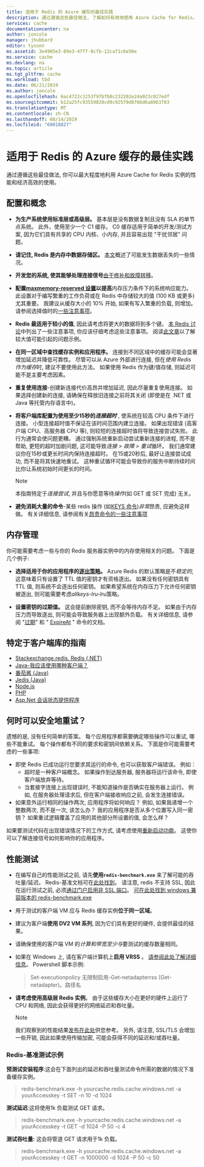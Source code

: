 ```yaml
---
title: 适用于 Redis 的 Azure 缓存的最佳实践
description: 通过遵循这些最佳做法, 了解如何有效地使用 Azure Cache for Redis。
services: cache
documentationcenter: na
author: joncole
manager: jhubbard
editor: tysonn
ms.assetid: 3e4905e3-89e3-47f7-8cfb-12caf1c6e50e
ms.service: cache
ms.devlang: na
ms.topic: article
ms.tgt_pltfrm: cache
ms.workload: tbd
ms.date: 06/21/2019
ms.author: joncole
ms.openlocfilehash: 6ac4722c1253f97bfb8c232202e24a923c027edf
ms.sourcegitcommit: b12a25fc93559820cd9c925f9d0766d6a8963703
ms.translationtype: MT
ms.contentlocale: zh-CN
ms.lasthandoff: 08/14/2019
ms.locfileid: "69018827"
---
```

# <a name="best-practices-for-azure-cache-for-redis"></a>适用于 Redis 的 Azure 缓存的最佳实践 
通过遵循这些最佳做法, 你可以最大程度地利用 Azure Cache for Redis 实例的性能和经济高效的使用。

## <a name="configuration-and-concepts"></a>配置和概念
 * **为生产系统使用标准层或高级层。**  基本层是没有数据复制且没有 SLA 的单节点系统。 此外，使用至少一个 C1 缓存。  C0 缓存适用于简单的开发/测试方案, 因为它们具有共享的 CPU 内核、小内存, 并且容易出现 "干扰邻居" 问题。

 * **请记住, Redis 是内存中数据存储区。**  [本文](https://gist.github.com/JonCole/b6354d92a2d51c141490f10142884ea4#file-whathappenedtomydatainredis-md)概述了可能发生数据丢失的一些情况。

 * **开发您的系统, 使其能够处理连接信号**[由于修补和故障转移](https://gist.github.com/JonCole/317fe03805d5802e31cfa37e646e419d#file-azureredis-patchingexplained-md)。

 * **配置[maxmemory-reserved 设置](cache-configure.md#maxmemory-policy-and-maxmemory-reserved)以提高**内存压力条件下的系统响应能力。  此设置对于编写繁重的工作负荷或在 Redis 中存储较大的值 (100 KB 或更多) 尤其重要。  我建议从缓存大小的 10% 开始, 如果有写入繁重的负载, 则增加。 请参阅选择值时的[一些注意事项](cache-how-to-troubleshoot.md#considerations-for-memory-reservations)。

 * **Redis 最适用于较小的值**, 因此请考虑将更大的数据将到多个键。  [本 Redis 讨论](https://stackoverflow.com/questions/55517224/what-is-the-ideal-value-size-range-for-redis-is-100kb-too-large/)中列出了一些注意事项, 你应该仔细考虑这些注意事项。  阅读[此文章](cache-how-to-troubleshoot.md#large-requestresponse-size)以了解较大值可能引起的问题示例。

 * **在同一区域中查找缓存实例和应用程序。**  连接到不同区域中的缓存可能会显著增加延迟并降低可靠性。  尽管可以从 Azure 外部进行连接, 但在*使用 Redis 作为缓存*时, 建议不要使用此方法。  如果使用 Redis 作为键/值存储, 则延迟可能不是主要考虑因素。 

 * **重复使用连接**-创建新连接代价高昂并增加延迟, 因此尽量重复使用连接。 如果选择创建新的连接, 请确保在释放旧连接之前将其关闭 (即使是在 .NET 或 Java 等托管内存语言中)。

 * **将客户端库配置为使用至少15秒的*连接超时*** , 使系统在较高 CPU 条件下进行连接。  小型连接超时值不保证在该时间范围内建立连接。  如果出现错误 (高客户端 CPU、高服务器 CPU 等), 则较短的连接超时值将导致连接尝试失败。 此行为通常会使问题更糟。  通过强制系统重新启动尝试重新连接的进程, 而不是帮助, 更短的超时加剧问题, 这可能导致*连接 > 故障 > 重试*循环。 我们通常建议你在15秒或更长时间内保持连接超时。 在15或20秒后, 最好让连接尝试成功, 而不是将其快速地重试。 这种重试循环可能会导致你的服务中断持续时间比你让系统初始时间更长的时间。  
     > [!NOTE]
     > 本指南特定于*连接尝试*, 并且与你愿意等待*操作*(如 GET 或 SET 完成) 无关。
 

 * **避免消耗大量的命令**-某些 redis 操作 (如[KEYS 命令](https://redis.io/commands/keys))*非常*昂贵, 应避免这样做。  有关详细信息, 请参阅有关[昂贵命令的一些注意事项](cache-how-to-troubleshoot.md#expensive-commands)


 
## <a name="memory-management"></a>内存管理
你可能需要考虑一些与你的 Redis 服务器实例中的内存使用相关的问题。  下面是几个例子:

 * **选择适用于你的应用程序的[逐出策略](https://redis.io/topics/lru-cache)。**  Azure Redis 的默认策略是不*稳定的*, 这意味着只有设置了 TTL 值的密钥才有资格逐出。  如果没有任何密钥具有 TTL 值, 则系统不会逐出任何密钥。  如果希望系统在内存压力下允许任何密钥被逐出, 则可能需要考虑*allkeys-lru-lru*策略。

 * **设置密钥的过期值。**  这会提前删除密钥, 而不会等待内存不足。  如果由于内存压力而导致逐出, 则可能会导致服务器上出现额外负载。  有关详细信息, 请参阅 "[过期](https://redis.io/commands/expire)" 和 " [ExpireAt](https://redis.io/commands/expireat) " 命令的文档。
 
## <a name="client-library-specific-guidance"></a>特定于客户端库的指南
 * [Stackexchange.redis. Redis (.NET)](https://gist.github.com/JonCole/925630df72be1351b21440625ff2671f#file-redis-bestpractices-stackexchange-redis-md)
 * [Java-我应该使用哪种客户端？](https://gist.github.com/warrenzhu25/1beb02a09b6afd41dff2c27c53918ce7#file-azure-redis-java-best-practices-md)
 * [番茄酱 (Java)](https://gist.github.com/warrenzhu25/181ccac7fa70411f7eb72aff23aa8a6a#file-azure-redis-lettuce-best-practices-md)
 * [Jedis (Java)](https://gist.github.com/JonCole/925630df72be1351b21440625ff2671f#file-redis-bestpractices-java-jedis-md)
 * [Node.js](https://gist.github.com/JonCole/925630df72be1351b21440625ff2671f#file-redis-bestpractices-node-js-md)
 * [PHP](https://gist.github.com/JonCole/925630df72be1351b21440625ff2671f#file-redis-bestpractices-php-md)
 * [Asp.Net 会话状态提供程序](https://gist.github.com/JonCole/925630df72be1351b21440625ff2671f#file-redis-bestpractices-session-state-provider-md)


## <a name="when-is-it-safe-to-retry"></a>何时可以安全地重试？
遗憾的是, 没有任何简单的答案。  每个应用程序都需要确定哪些操作可以重试, 哪些不能重试。  每个操作都有不同的要求和密钥间依赖关系。  下面是你可能需要考虑的一些事项:

 * 即使 Redis 已成功运行您要求其运行的命令, 也可以获取客户端错误。  例如：
     - 超时是一种客户端概念。  如果操作到达服务器, 服务器将运行该命令, 即使客户端放弃等待。  
     - 当套接字连接上出现错误时, 不能知道操作是否确实在服务器上运行。  例如, 在服务器处理请求后, 但在客户端接收响应之前, 会发生连接错误。
 *  如果意外运行相同的操作两次, 应用程序将如何响应？  例如, 如果我递增一个整数两次, 而不是一次, 该怎么办？  我的应用程序是否从多个位置写入同一密钥？  如果重试逻辑覆盖了应用的其他部分所设置的值, 会怎么样？

如果要测试代码在出现错误情况下的工作方式, 请考虑使用[重新启动功能](cache-administration.md#reboot)。 这使你可以了解连接信号如何影响你的应用程序。

## <a name="performance-testing"></a>性能测试
 * 在编写自己的性能测试之前, 请先**使用`redis-benchmark.exe`** 来了解可能的吞吐量/延迟。  Redis-基准文档可在[此处找到](https://redis.io/topics/benchmarks)。  请注意, redis 不支持 SSL, 因此在运行测试之前, 必须[通过门户启用非 SSL 端口](cache-configure.md#access-ports)。  [可在此处找到 windows 兼容版本的 redis-benchmark.exe](https://github.com/MSOpenTech/redis/releases)
 * 用于测试的客户端 VM 应与 Redis 缓存实例**位于同一区域**。
 * 建议为客户端**使用 DV2 VM 系列**, 因为它们具有更好的硬件, 会提供最佳的结果。
 * 请确保使用的客户端 VM 的*计算和带宽至少与*要测试的缓存数量相同。 
 * 如果在 Windows 上, 请在客户端计算机上**启用 VRSS** 。  [请参阅此处了解详细信息](https://technet.microsoft.com/library/dn383582(v=ws.11).aspx)。  Powershell 脚本示例:
     >Set-executionpolicy 无限制启用-Get-netadapterrss (Get-netadapter)。路径名 
     
 * **请考虑使用高级层 Redis 实例**。  由于这些缓存大小在更好的硬件上运行了 CPU 和网络, 因此会获得更好的网络延迟和吞吐量。
 
     > [!NOTE]
     > 我们观察到的性能结果[发布在此处](cache-faq.md#azure-cache-for-redis-performance)供您参考。   另外, 请注意, SSL/TLS 会增加一些开销, 因此如果使用传输加密, 可能会获得不同的延迟和/或吞吐量。
 
### <a name="redis-benchmark-examples"></a>Redis-基准测试示例
**预测试安装程序**:这会在下面列出的延迟和吞吐量测试命令所需的数据的情况下准备缓存实例。
> redis-benchmark.exe -h yourcache.redis.cache.windows.net -a yourAccesskey -t SET -n 10 -d 1024 

**测试延迟**:这将使用1k 负载测试 GET 请求。
> redis-benchmark.exe -h yourcache.redis.cache.windows.net -a yourAccesskey -t GET -d 1024 -P 50 -c 4

**测试吞吐量:** 这会将管道 GET 请求用于1k 负载。
> redis-benchmark.exe -h yourcache.redis.cache.windows.net -a yourAccesskey -t  GET -n 1000000 -d 1024 -P 50  -c 50
